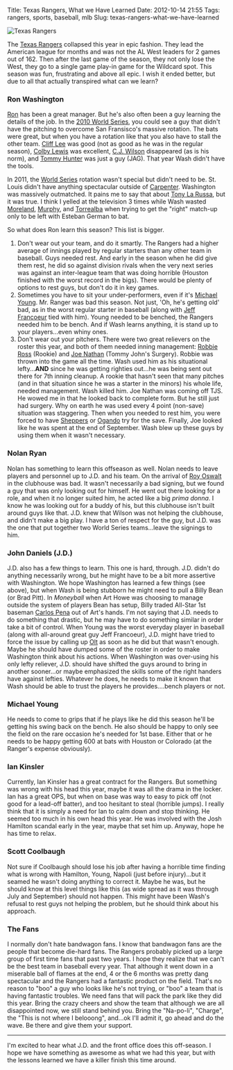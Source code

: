 Title: Texas Rangers, What we Have Learned
Date: 2012-10-14 21:55
Tags: rangers, sports, baseball, mlb
Slug: texas-rangers-what-we-have-learned

![Texas Rangers](/wp-content/uploads/texas-rangers-175x175.gif "Texas Rangers alignright")

The [Texas Rangers](http://www.baseball-reference.com/teams/TEX/2012.shtml) collapsed this year in epic fashion.  They lead the American league for months and was not the AL West leaders for 2 games out of 162.  Then after the last game of the season, they not only lose the West, they go to a single game play-in game for the Wildcard spot. This season was fun, frustrating and above all epic.  I wish it ended better, but due to all that actually transpired what can we learn?

### Ron Washington

[Ron](https://en.wikipedia.org/wiki/Ron_Washington) has been a great manager.  But he's also often been a guy learning the details of the job.  In the [2010 World Series](https://en.wikipedia.org/wiki/2010_World_Series), you could see a guy that didn't have the pitching to overcome San Fransisco's massive rotation.  The bats were great, but when you have a rotation like that you also have to stall the other team.  [Cliff Lee](http://www.baseball-reference.com/players/l/leecl02.shtml) was good (not as good as he was in the regular season), [Colby Lewis](http://www.baseball-reference.com/players/l/lewisco01.shtml) was excellent, [C.J. Wilson](http://www.baseball-reference.com/players/w/wilsocj01.shtml) disappeared (as is his norm), and [Tommy Hunter](http://www.baseball-reference.com/players/h/hunteto02.shtml) was just a guy (JAG).  That year Wash didn't have the tools.

In 2011, the [World Series](https://en.wikipedia.org/wiki/2011_World_Series) rotation wasn't special but didn't need to be.  St. Louis didn't have anything spectacular outside of [Carpenter](http://www.baseball-reference.com/players/c/carpech01.shtml).  Washington was massively outmatched.  It pains me to say that about [Tony La Russa](https://en.wikipedia.org/wiki/Tony_La_Russa), but it was true.  I think I yelled at the television 3 times while Wash wasted [Moreland](http://www.baseball-reference.com/players/m/morelmi01.shtml), [Murphy](http://www.baseball-reference.com/players/m/murphda07.shtml), and [Torrealba](http://www.baseball-reference.com/players/t/torreyo01.shtml) when trying to get the "right" match-up only to be left with Esteban German to bat.

So what does Ron learn this season?  This list is bigger.

1.  Don't wear out your team, and do it smartly.  The Rangers had a higher average of innings played by regular starters than any other team in baseball.  Guys needed rest.  And early in the season when he did give them rest, he did so against division rivals when the very next series was against an inter-league team that was doing horrible (Houston finished with the worst record in the bigs).  There would be plenty of options to rest guys, but don't do it in key games.
2.  Sometimes you have to sit your under-performers, even if it's [Michael Young](http://www.baseball-reference.com/players/y/youngmi02.shtml).  Mr. Ranger was bad this season.  Not just, 'Oh, he's getting old' bad, as in the worst regular starter in baseball (along with [Jeff Francoeur](http://www.baseball-reference.com/players/f/francje02.shtml) tied with him).  Young needed to be benched, the Rangers needed him to be bench. And if Wash learns anything, it is stand up to your players...even whiny ones.
3.  Don't wear out your pitchers.  There were two great relievers on the roster this year, and both of them needed inning management: [Robbie Ross](http://www.baseball-reference.com/players/r/rossro01.shtml) (Rookie) and [Joe Nathan](http://www.baseball-reference.com/players/n/nathajo01.shtml) (Tommy John's Surgery).  Robbie was thrown into the game all the time.  Wash used him as his situational lefty...**AND** since he was getting righties out...he was being sent out there for 7th inning cleanup.  A rookie that hasn't seen that many pitches (and in that situation since he was a starter in the minors) his whole life, needed management.  Wash killed him.  Joe Nathan was coming off TJS.  He wowed me in that he looked back to complete form.  But he still just had surgery.  Why on earth he was used every 4 point (non-save) situation was staggering.  Then when you needed to rest him, you were forced to have [Sheppers](http://www.baseball-reference.com/players/s/schepta01.shtml) or [Ogando](http://www.baseball-reference.com/players/o/ogandal01.shtml) try for the save.  Finally, Joe looked like he was spent at the end of September.  Wash blew up these guys by using them when it wasn't necessary.

### Nolan Ryan

Nolan has something to learn this offseason as well.  Nolan needs to leave players and personnel up to J.D. and his team.  On the arrival of [Roy Oswalt](http://www.baseball-reference.com/players/o/oswalro01.shtml) in the clubhouse was bad.  It wasn't necessarily a bad signing, but we found a guy that was only looking out for himself.  He went out there looking for a role, and when it no longer suited him, he acted like a big *prima donna*.  I know he was looking out for a buddy of his, but this clubhouse isn't built around guys like that.  J.D. knew that Wilson was not helping the clubhouse, and didn't make a big play.  I have a ton of respect for the guy, but J.D. was the one that put together two World Series teams...leave the signings to him.

### John Daniels (J.D.)

J.D. also has a few things to learn. This one is hard, through.  J.D. didn't do anything necessarily wrong, but he might have to be a bit more assertive with Washington.  We hope Washington has learned a few things (see above), but when Wash is being stubborn he might need to pull a Billy Bean (or Brad Pitt).  In *Moneyball* when Art Howe was choosing to manage outside the system of players Bean has setup, Billy traded All-Star 1st baseman [Carlos Pena](http://www.baseball-reference.com/players/p/penaca01.shtml) out of Art's hands.  I'm not saying that J.D. needs to do something that drastic, but he may have to do something similar in order take a bit of control.  When Young was the worst everyday player in baseball (along with all-around great guy Jeff Francoeur), J.D. might have tried to force the issue by calling up [Olt](http://www.baseball-reference.com/players/o/oltmi01.shtml) as soon as he did but that wasn't enough.  Maybe he should have dumped some of the roster in order to make Washington think about his actions.  When Washington was over-using his only lefty reliever, J.D. should have shifted the guys around to bring in another sooner...or maybe emphasized the skills some of the right handers have against lefties.  Whatever he does, he needs to make it known that Wash should be able to trust the players he provides....bench players or not.

### Michael Young

He needs to come to grips that if he plays like he did this season he'll be getting his swing back on the bench.  He also should be happy to only see the field on the rare occasion he's needed for 1st base.  Either that or he needs to be happy getting 600 at bats with Houston or Colorado (at the Ranger's expense obviously).

### Ian Kinsler

Currently, Ian Kinsler has a great contract for the Rangers.  But something was wrong with his head this year, maybe it was all the drama in the locker.  Ian has a great OPS, but when on base was way to easy to pick off (not good for a lead-off batter), and too hesitant to steal (horrible jumps).  I really think that it is simply a need for Ian to calm down and stop thinking.  He seemed too much in his own head this year.  He was involved with the Josh Hamilton scandal early in the year, maybe that set him up.  Anyway, hope he has time to relax.

### Scott Coolbaugh

Not sure if Coolbaugh should lose his job after having a horrible time finding what is wrong with Hamilton, Young, Napoli (just before injury)...but it seamed he wasn't doing anything to correct it.  Maybe he was, but he should know at this level things like this (as wide spread as it was through July and September) should not happen.  This might have been Wash's refusal to rest guys not helping the problem, but he should think about his approach.

### The Fans

I normally don't hate bandwagon fans.  I know that bandwagon fans are the people that become die-hard fans.  The Rangers probably picked up a large group of first time fans that past two years. I hope they realize that we can't be the best team in baseball every year.  That although it went down in a miserable ball of flames at the end, 4 or the 6 months was pretty dang spectacular and the Rangers had a fantastic product on the field.  That's no reason to "boo" a guy who looks like he's not trying, or "boo" a team that is having fantastic troubles.  We need fans that will pack the park like they did this year.  Bring the crazy cheers and show the team that although we are all disappointed now, we still stand behind you.  Bring the "Na-po-li", "Charge", the "This is not where I belooong", and...ok I'll admit it, go ahead and do the wave.  Be there and give them your support.

---

I'm excited to hear what J.D. and the front office does this off-season.  I hope we have something as awesome as what we had this year, but with the lessons learned we have a killer finish this time around.